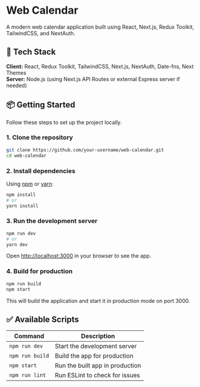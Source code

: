 # Web Calendar

A modern web calendar application built using React, Next.js, Redux Toolkit, TailwindCSS, and NextAuth.

## 🚀 Tech Stack

**Client:** React, Redux Toolkit, TailwindCSS, Next.js, NextAuth, Date-fns, Next Themes  
**Server:** Node.js (using Next.js API Routes or external Express server if needed)

## 📦 Getting Started

Follow these steps to set up the project locally.

### 1. Clone the repository

```bash
git clone https://github.com/your-username/web-calendar.git
cd web-calendar
```

### 2. Install dependencies

Using [npm](https://www.npmjs.com/) or [yarn](https://yarnpkg.com/):

```bash
npm install
# or
yarn install
```

### 3. Run the development server

```bash
npm run dev
# or
yarn dev
```

Open [http://localhost:3000](http://localhost:3000) in your browser to see the app.

### 4. Build for production

```bash
npm run build
npm start
```

This will build the application and start it in production mode on port 3000.

## ✅ Available Scripts

| Command         | Description                     |
| --------------- | ------------------------------- |
| `npm run dev`   | Start the development server    |
| `npm run build` | Build the app for production    |
| `npm start`     | Run the built app in production |
| `npm run lint`  | Run ESLint to check for issues  |

